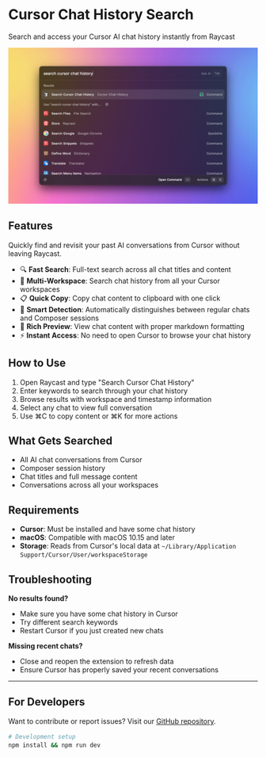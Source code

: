 # Cursor Chat History Search

Search and access your Cursor AI chat history instantly from Raycast

![Cursor Chat History screenshot](./metadata/cursor-chat-history-1.png)

## Features

Quickly find and revisit your past AI conversations from Cursor without leaving Raycast.

- 🔍 **Fast Search**: Full-text search across all chat titles and content
- 🏢 **Multi-Workspace**: Search chat history from all your Cursor workspaces
- 📋 **Quick Copy**: Copy chat content to clipboard with one click
- 🎼 **Smart Detection**: Automatically distinguishes between regular chats and Composer sessions
- 📖 **Rich Preview**: View chat content with proper markdown formatting
- ⚡ **Instant Access**: No need to open Cursor to browse your chat history

## How to Use

1. Open Raycast and type "Search Cursor Chat History"
2. Enter keywords to search through your chat history
3. Browse results with workspace and timestamp information
4. Select any chat to view full conversation
5. Use ⌘C to copy content or ⌘K for more actions

## What Gets Searched

- All AI chat conversations from Cursor
- Composer session history
- Chat titles and full message content
- Conversations across all your workspaces

## Requirements

- **Cursor**: Must be installed and have some chat history
- **macOS**: Compatible with macOS 10.15 and later
- **Storage**: Reads from Cursor's local data at `~/Library/Application Support/Cursor/User/workspaceStorage`

## Troubleshooting

**No results found?**

- Make sure you have some chat history in Cursor
- Try different search keywords
- Restart Cursor if you just created new chats

**Missing recent chats?**

- Close and reopen the extension to refresh data
- Ensure Cursor has properly saved your recent conversations

---

## For Developers

Want to contribute or report issues? Visit our [GitHub repository](https://github.com/raycast/extensions).

```bash
# Development setup
npm install && npm run dev
```
